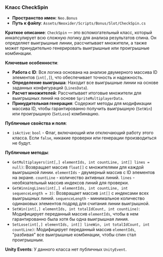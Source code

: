 ﻿### Класс CheckSpin
- **Пространство имен**: `Neo.Bonus`
- **Путь к файлу**: `Assets/Neoxider/Scripts/Bonus/Slot/CheckSpin.cs`

**Краткое описание**:
`CheckSpin` — это вспомогательный класс, который инкапсулирует всю сложную логику для анализа результатов спина. Он определяет выигрышные линии, рассчитывает множители, а также может принудительно генерировать выигрышные или проигрышные комбинации.

**Ключевые особенности**:
- **Работа с ID**: Вся логика основана на анализе двумерного массива ID элементов (`int[,]`), что обеспечивает точность и надежность.
- **Определение выигрыша**: Находит все выигрышные линии на основе заданных конфигураций (`LinesData`).
- **Расчет множителей**: Рассчитывает итоговые множители для выигрышных линий на основе `SpriteMultiplayerData`.
- **Принудительная генерация**: Содержит методы для модификации массива ID, чтобы гарантированно получить выигрышную (`SetWin`) или проигрышную (`SetLose`) комбинацию.

**Публичные свойства и поля**:
- `isActive`: `bool` - Флаг, включающий или отключающий работу этого класса. Если `false`, никакие проверки или генерации производиться не будут.

**Публичные методы**:
- `GetMultiplayers(int[,] elementIds, int countLine, int[] lines = null)`: Возвращает массив `float[]` с множителями для каждой выигрышной линии. `elementIds` - двумерный массив с ID элементов на экране. `countLine` - количество активных линий. `lines` - необязательный массив индексов линий для проверки.
- `GetWinningLines(int[,] elementIds, int countLine, int sequenceLength = 3)`: Возвращает массив `int[]` с индексами всех выигрышных линий. `sequenceLength` - минимальное количество одинаковых элементов подряд для считания линии выигрышной.
- `SetWin(int[,] elementIds, int totalIdCount, int countLine)`: Модифицирует переданный массив `elementIds`, чтобы в нем гарантированно была хотя бы одна выигрышная линия.
- `SetLose(int[,] elementIds, int[] lineWin, int totalIdCount, int countLine)`: Модифицирует переданный массив `elementIds`, "разбивая" все выигрышные комбинации, чтобы спин стал проигрышным.

**Unity Events**:
У данного класса нет публичных `UnityEvent`.
